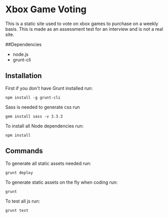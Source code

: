 # Xbox Game Voting

This is a static site used to vote on xbox games to purchase on a weekly basis. This is made as an assessment test for an interview and is not a real site.

##Dependencies
* node.js
* grunt-cli

## Installation

First if you don't have Grunt installed run:

    npm install -g grunt-cli
    
Sass is needed to generate css run

    gem install sass -v 3.3.3
    
To install all Node dependencies run:

    npm install

## Commands

To generate all static assets needed run:

    grunt deploy

To generate static assets on the fly when coding run:

    grunt

To test all js run:

    grunt test